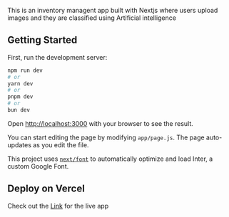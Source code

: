 This is an inventory managent app built with Nextjs where users upload images and they are classified using Artificial intelligence

## Getting Started

First, run the development server:

```bash
npm run dev
# or
yarn dev
# or
pnpm dev
# or
bun dev
```

Open [http://localhost:3000](http://localhost:3000) with your browser to see the result.

You can start editing the page by modifying `app/page.js`. The page auto-updates as you edit the file.

This project uses [`next/font`](https://nextjs.org/docs/basic-features/font-optimization) to automatically optimize and load Inter, a custom Google Font.


## Deploy on Vercel


Check out the  [Link]([https://nextjs.org/docs/deployment](https://inventory-management-app-git-omar-kato-ernest-henrys-projects.vercel.app/)) for the live app
